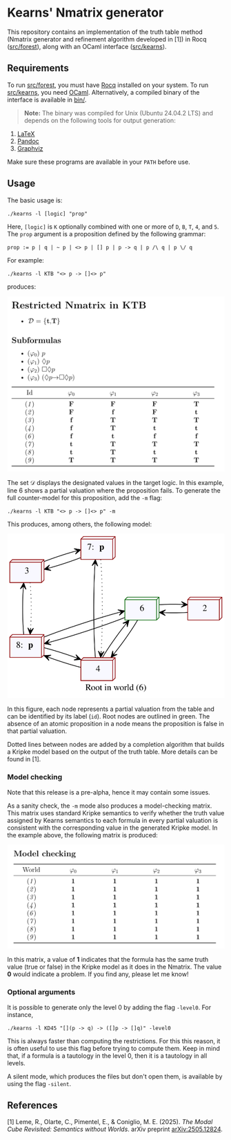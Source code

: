 # Kearns' Nmatrix generator

This repository contains an implementation of the truth table method (Nmatrix generator and refinement algorithm developed in [1]) in Rocq ([src/forest](src/forest/)), along with an OCaml interface ([src/kearns](src/kearns/)).

## Requirements

To run [src/forest](src/forest/), you must have [Rocq](https://rocq-prover.org/) installed on your system. To run [src/kearns](src/kearns/), you need [OCaml](https://ocaml.org/). Alternatively, a compiled binary of the interface is available in [bin/](bin/).

> **Note:** The binary was compiled for Unix (Ubuntu 24.04.2 LTS) and depends on the following tools for output generation:

1. [LaTeX](https://www.latex-project.org/get/)
2. [Pandoc](https://pandoc.org/)
3. [Graphviz](https://graphviz.org/)

Make sure these programs are available in your `PATH` before use.

## Usage

The basic usage is:

```
./kearns -l [logic] "prop"
```

Here, `[logic]` is `K` optionally combined with one or more of `D`, `B`, `T`, `4`, and `5`. The `prop` argument is a proposition defined by the following grammar:

```
prop := p | q | ~ p | <> p | [] p | p -> q | p /\ q | p \/ q
```

For example:

```
./kearns -l KTB "<> p -> []<> p"
```

produces:

![Example Nmatrix](./assets/ex1.png)

The set $\mathcal{D}$ displays the designated values in the target logic. In this example, line $6$ shows a partial valuation where the proposition fails. To generate the full counter-model for this proposition, add the `-m` flag:

```
./kearns -l KTB "<> p -> []<> p" -m
```

This produces, among others, the following model:

![Example of model](./assets/ex2.svg)

In this figure, each node represents a partial valuation from the table and can be identified by its label (`id`). Root nodes are outlined in green. The absence of an atomic proposition in a node means the proposition is false in that partial valuation.

Dotted lines between nodes are added by a completion algorithm that builds a Kripke model based on the output of the truth table. More details can be found in [1].

### Model checking

Note that this release is a pre-alpha, hence it may contain some issues.

As a sanity check, the ``-m`` mode also produces a model-checking matrix. This matrix uses standard Kripke semantics to verify whether the truth value assigned by Kearns semantics to each formula in every partial valuation is consistent with the corresponding value in the generated Kripke model. In the example above, the following matrix is produced:

![Example of model checking](./assets/ex3.png)

In this matrix, a value of **1** indicates that the formula has the same truth value (true or false) in the Kripke model as it does in the Nmatrix. The value **0** would indicate a problem. If you find any, please let me know!


### Optional arguments

It is possible to generate only the level $0$ by adding the flag ``-level0``. For instance,

```
./kearns -l KD45 "[](p -> q) -> ([]p -> []q)" -level0
```

This is always faster than computing the restrictions. For this this reason, it is often useful to use this flag before trying to compute them. Keep in mind that, if a formula is a tautology in the level $0$, then it is a tautology in all levels.

A silent mode, which produces the files but don't open them, is available by using the flag ``-silent``.

## References

[1] Leme, R., Olarte, C., Pimentel, E., & Coniglio, M. E. (2025). *The Modal Cube Revisited: Semantics without Worlds*. arXiv preprint [arXiv:2505.12824](https://arxiv.org/abs/2505.12824).
